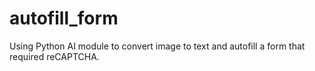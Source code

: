 # autofill_form
Using Python AI module to convert image to text and autofill a form that required reCAPTCHA.
